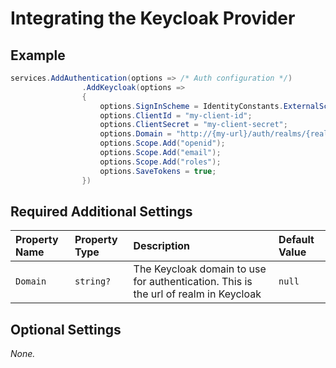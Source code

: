 # Integrating the Keycloak Provider

## Example

```csharp
services.AddAuthentication(options => /* Auth configuration */)
                .AddKeycloak(options =>
                {
                    options.SignInScheme = IdentityConstants.ExternalScheme;
                    options.ClientId = "my-client-id";
                    options.ClientSecret = "my-client-secret";
                    options.Domain = "http://{my-url}/auth/realms/{realm-name}";
                    options.Scope.Add("openid");
                    options.Scope.Add("email");
                    options.Scope.Add("roles");
                    options.SaveTokens = true;
                })
```

## Required Additional Settings

| Property Name | Property Type | Description                                                                         | Default Value |
| :------------ | :------------ | :---------------------------------------------------------------------------------- | :------------ |
| `Domain`      | `string?`     | The Keycloak domain to use for authentication. This is the url of realm in Keycloak | `null`        |

## Optional Settings

_None._
